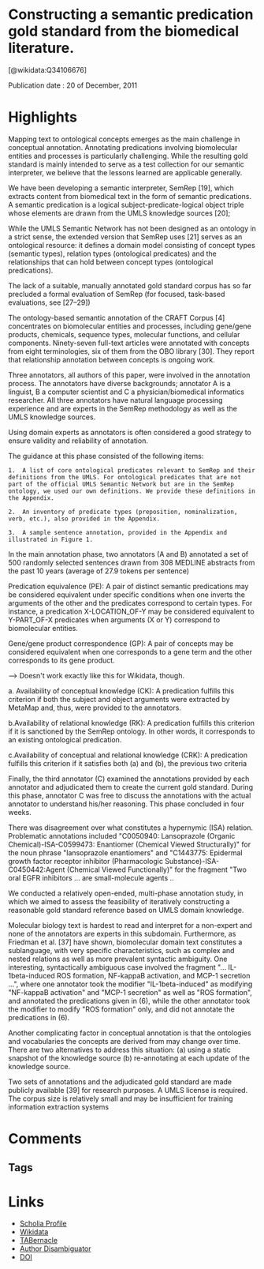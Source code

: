 
Constructing a semantic predication gold standard from the biomedical literature.
=================================================================================
  
  [@wikidata:Q34106676]  
  
Publication date : 20 of December, 2011  

# Highlights



Mapping text to ontological concepts emerges as the main challenge in conceptual annotation. Annotating predications involving biomolecular entities and processes is particularly challenging. While the resulting gold standard is mainly intended to serve as a test collection for our semantic interpreter, we believe that the lessons learned are applicable generally.

We have been developing a semantic interpreter, SemRep [19], which extracts content from biomedical text in the form of semantic predications. A semantic predication is a logical subject-predicate-logical object triple whose elements are drawn from the UMLS knowledge sources [20];

While the UMLS Semantic Network has not been designed as an ontology in a strict sense, the extended version that SemRep uses [21] serves as an ontological resource: it defines a domain model consisting of concept types (semantic types), relation types (ontological predicates) and the relationships that can hold between concept types (ontological predications).

The lack of a suitable, manually annotated gold standard corpus has so far precluded a formal evaluation of SemRep (for focused, task-based evaluations, see [27–29])

The ontology-based semantic annotation of the CRAFT Corpus [4] concentrates on biomolecular entities and processes, including gene/gene products, chemicals, sequence types, molecular functions, and cellular components. Ninety-seven full-text articles were annotated with concepts from eight terminologies, six of them from the OBO library [30]. They report that relationship annotation between concepts is ongoing work.


Three annotators, all authors of this paper, were involved in the annotation process. The annotators have diverse backgrounds; annotator A is a linguist, B a computer scientist and C a physician/biomedical informatics researcher. All three annotators have natural language processing experience and are experts in the SemRep methodology as well as the UMLS knowledge sources.

Using domain experts as annotators is often considered a good strategy to ensure validity and reliability of annotation.

The guidance at this phase consisted of the following items:

    1.  A list of core ontological predicates relevant to SemRep and their definitions from the UMLS. For ontological predicates that are not part of the official UMLS Semantic Network but are in the SemRep ontology, we used our own definitions. We provide these definitions in the Appendix.
    
    2.  An inventory of predicate types (preposition, nominalization, verb, etc.), also provided in the Appendix.
    
    3.  A sample sentence annotation, provided in the Appendix and illustrated in Figure 1.


In the main annotation phase, two annotators (A and B) annotated a set of 500 randomly selected sentences drawn from 308 MEDLINE abstracts from the past 10 years (average of 27.9 tokens per sentence)

Predication equivalence (PE): A pair of distinct semantic predications may be considered equivalent under specific conditions when one inverts the arguments of the other and the predicates correspond to certain types. For instance, a predication X-LOCATION_OF-Y may be considered equivalent to Y-PART_OF-X predicates when arguments (X or Y) correspond to biomolecular entities.

Gene/gene product correspondence (GP): A pair of concepts may be considered equivalent when one corresponds to a gene term and the other corresponds to its gene product.

--> Doesn't work exactly like this for Wikidata, though. 

a. Availability of conceptual knowledge (CK): A predication fulfills this criterion if both the subject and object arguments were extracted by MetaMap and, thus, were provided to the annotators.

b.Availability of relational knowledge (RK): A predication fulfills this criterion if it is sanctioned by the SemRep ontology. In other words, it corresponds to an existing ontological predication.

c.Availability of conceptual and relational knowledge (CRK): A predication fulfills this criterion if it satisfies both (a) and (b), the previous two criteria


Finally, the third annotator (C) examined the annotations provided by each annotator and adjudicated them to create the current gold standard. During this phase, annotator C was free to discuss the annotations with the actual annotator to understand his/her reasoning. This phase concluded in four weeks.

There was disagreement over what constitutes a hypernymic (ISA) relation. Problematic annotations included "C0050940: Lansoprazole (Organic Chemical)-ISA-C0599473: Enantiomer (Chemical Viewed Structurally)" for the noun phrase "lansoprazole enantiomers" and "C1443775: Epidermal growth factor receptor inhibitor (Pharmacologic Substance)-ISA-C0450442:Agent (Chemical Viewed Functionally)" for the fragment "Two oral EGFR inhibitors ... are small-molecule agents ..


We conducted a relatively open-ended, multi-phase annotation study, in which we aimed to assess the feasibility of iteratively constructing a reasonable gold standard reference based on UMLS domain knowledge.

Molecular biology text is hardest to read and interpret for a non-expert and none of the annotators are experts in this subdomain. Furthermore, as Friedman et al. [37] have shown, biomolecular domain text constitutes a sublanguage, with very specific characteristics, such as complex and nested relations as well as more prevalent syntactic ambiguity. One interesting, syntactically ambiguous case involved the fragment "... IL-1beta-induced ROS formation, NF-kappaB activation, and MCP-1 secretion ...", where one annotator took the modifier "IL-1beta-induced" as modifying "NF-kappaB activation" and "MCP-1 secretion" as well as "ROS formation", and annotated the predications given in (6), while the other annotator took the modifier to modify "ROS formation" only, and did not annotate the predications in (6).


Another complicating factor in conceptual annotation is that the ontologies and vocabularies the concepts are derived from may change over time. There are two alternatives to address this situation: (a) using a static snapshot of the knowledge source (b) re-annotating at each update of the knowledge source.

Two sets of annotations and the adjudicated gold standard are made publicly available [39] for research purposes. A UMLS license is required. The corpus size is relatively small and may be insufficient for training information extraction systems



# Comments

## Tags

# Links
  
 * [Scholia Profile](https://scholia.toolforge.org/work/Q34106676)  
 * [Wikidata](https://www.wikidata.org/wiki/Q34106676)  
 * [TABernacle](https://tabernacle.toolforge.org/?#/tab/manual/Q34106676/P921%3BP4510)  
 * [Author Disambiguator](https://author-disambiguator.toolforge.org/work_item_oauth.php?id=Q34106676&batch_id=&match=1&author_list_id=&doit=Get+author+links+for+work)  
 * [DOI](https://doi.org/10.1186/1471-2105-12-486)  
